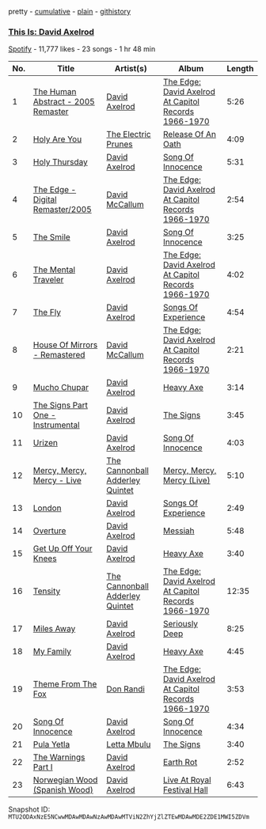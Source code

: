 pretty - [cumulative](/playlists/cumulative/37i9dQZF1DX4n3DaGTtM0p.md) - [plain](/playlists/plain/37i9dQZF1DX4n3DaGTtM0p) - [githistory](https://github.githistory.xyz/mackorone/spotify-playlist-archive/blob/main/playlists/plain/37i9dQZF1DX4n3DaGTtM0p)

### [This Is: David Axelrod](https://open.spotify.com/playlist/37i9dQZF1DX4n3DaGTtM0p)

> 

[Spotify](https://open.spotify.com/user/spotify) - 11,777 likes - 23 songs - 1 hr 48 min

| No. | Title | Artist(s) | Album | Length |
|---|---|---|---|---|
| 1 | [The Human Abstract \- 2005 Remaster](https://open.spotify.com/track/7FvWHBvGT04F1kJ63MaElG) | [David Axelrod](https://open.spotify.com/artist/4hCKF3RZSkFSMntkfCxO74) | [The Edge: David Axelrod At Capitol Records 1966\-1970](https://open.spotify.com/album/5wK9u9A4mDMLy8oaZOTI9K) | 5:26 |
| 2 | [Holy Are You](https://open.spotify.com/track/2PFYK7BI5JRoKOfA1FtfTV) | [The Electric Prunes](https://open.spotify.com/artist/1kkpNi8Ii5MhBMxmUhN5g9) | [Release Of An Oath](https://open.spotify.com/album/7sjGtc6vO94fqGqtqIGHKd) | 4:09 |
| 3 | [Holy Thursday](https://open.spotify.com/track/0VF21fEzB6OszZcJlKzyg5) | [David Axelrod](https://open.spotify.com/artist/4hCKF3RZSkFSMntkfCxO74) | [Song Of Innocence](https://open.spotify.com/album/7cILxV3NtqDMfjQ0VD8tcs) | 5:31 |
| 4 | [The Edge \- Digital Remaster/2005](https://open.spotify.com/track/0vhTFO8vmh76U1537W9S8F) | [David McCallum](https://open.spotify.com/artist/6bRTEieKlIK6JMuPCjXiro) | [The Edge: David Axelrod At Capitol Records 1966\-1970](https://open.spotify.com/album/5wK9u9A4mDMLy8oaZOTI9K) | 2:54 |
| 5 | [The Smile](https://open.spotify.com/track/5T5MLNxEg0h6lGWRetSZPV) | [David Axelrod](https://open.spotify.com/artist/4hCKF3RZSkFSMntkfCxO74) | [Song Of Innocence](https://open.spotify.com/album/7cILxV3NtqDMfjQ0VD8tcs) | 3:25 |
| 6 | [The Mental Traveler](https://open.spotify.com/track/0KAXs9NI835prXCEvC7Mwg) | [David Axelrod](https://open.spotify.com/artist/4hCKF3RZSkFSMntkfCxO74) | [The Edge: David Axelrod At Capitol Records 1966\-1970](https://open.spotify.com/album/5wK9u9A4mDMLy8oaZOTI9K) | 4:02 |
| 7 | [The Fly](https://open.spotify.com/track/660A1oFGadsiqBJpBrwwPd) | [David Axelrod](https://open.spotify.com/artist/4hCKF3RZSkFSMntkfCxO74) | [Songs Of Experience](https://open.spotify.com/album/2tsxt8ECmX83pWhsTilzkZ) | 4:54 |
| 8 | [House Of Mirrors \- Remastered](https://open.spotify.com/track/4Zst9cbOJuDiYiFOddgUYA) | [David McCallum](https://open.spotify.com/artist/6bRTEieKlIK6JMuPCjXiro) | [The Edge: David Axelrod At Capitol Records 1966\-1970](https://open.spotify.com/album/5wK9u9A4mDMLy8oaZOTI9K) | 2:21 |
| 9 | [Mucho Chupar](https://open.spotify.com/track/0IesXu9UsABgSRNeGQV2lQ) | [David Axelrod](https://open.spotify.com/artist/4hCKF3RZSkFSMntkfCxO74) | [Heavy Axe](https://open.spotify.com/album/06GfevVZeWvdn0p5KNzIdo) | 3:14 |
| 10 | [The Signs Part One \- Instrumental](https://open.spotify.com/track/6jdj5XQyk8eHs9Tisfgd61) | [David Axelrod](https://open.spotify.com/artist/4hCKF3RZSkFSMntkfCxO74) | [The Signs](https://open.spotify.com/album/51O4LMxw36RU1s5kr3Eqd4) | 3:45 |
| 11 | [Urizen](https://open.spotify.com/track/02bEdJ4ERhPXSTsxtQg3QF) | [David Axelrod](https://open.spotify.com/artist/4hCKF3RZSkFSMntkfCxO74) | [Song Of Innocence](https://open.spotify.com/album/7cILxV3NtqDMfjQ0VD8tcs) | 4:03 |
| 12 | [Mercy, Mercy, Mercy \- Live](https://open.spotify.com/track/11zSX1BLCSxmbJxsZ9Yg15) | [The Cannonball Adderley Quintet](https://open.spotify.com/artist/2o346NHhUAlVxl5uXBVxK7) | [Mercy, Mercy, Mercy \(Live\)](https://open.spotify.com/album/6Utj0CAgAWsPLFCVfaqDnB) | 5:10 |
| 13 | [London](https://open.spotify.com/track/0trkEk9sA145BxeN6lxlaZ) | [David Axelrod](https://open.spotify.com/artist/4hCKF3RZSkFSMntkfCxO74) | [Songs Of Experience](https://open.spotify.com/album/2tsxt8ECmX83pWhsTilzkZ) | 2:49 |
| 14 | [Overture](https://open.spotify.com/track/0DGSnu9DFw7szDHlSk7YhK) | [David Axelrod](https://open.spotify.com/artist/4hCKF3RZSkFSMntkfCxO74) | [Messiah](https://open.spotify.com/album/36P6LGik5WY7BFDTqZbTaJ) | 5:48 |
| 15 | [Get Up Off Your Knees](https://open.spotify.com/track/00PQGqk0unpUPuu8JpXXmD) | [David Axelrod](https://open.spotify.com/artist/4hCKF3RZSkFSMntkfCxO74) | [Heavy Axe](https://open.spotify.com/album/06GfevVZeWvdn0p5KNzIdo) | 3:40 |
| 16 | [Tensity](https://open.spotify.com/track/2l2Wc0siUPFZg1SEHfkk7J) | [The Cannonball Adderley Quintet](https://open.spotify.com/artist/2o346NHhUAlVxl5uXBVxK7) | [The Edge: David Axelrod At Capitol Records 1966\-1970](https://open.spotify.com/album/5wK9u9A4mDMLy8oaZOTI9K) | 12:35 |
| 17 | [Miles Away](https://open.spotify.com/track/10OykY8ryGVEY6tSvxB95H) | [David Axelrod](https://open.spotify.com/artist/4hCKF3RZSkFSMntkfCxO74) | [Seriously Deep](https://open.spotify.com/album/5jBGV87biyylzmcGdGBWjp) | 8:25 |
| 18 | [My Family](https://open.spotify.com/track/4N1CexanVeSaWsGny4fOqI) | [David Axelrod](https://open.spotify.com/artist/4hCKF3RZSkFSMntkfCxO74) | [Heavy Axe](https://open.spotify.com/album/06GfevVZeWvdn0p5KNzIdo) | 4:45 |
| 19 | [Theme From The Fox](https://open.spotify.com/track/150JbYo8YQbsbUhlLzFoeP) | [Don Randi](https://open.spotify.com/artist/5Ypzt0gFlszNV2BpudKlOu) | [The Edge: David Axelrod At Capitol Records 1966\-1970](https://open.spotify.com/album/5wK9u9A4mDMLy8oaZOTI9K) | 3:53 |
| 20 | [Song Of Innocence](https://open.spotify.com/track/3Rpw2gaNCJtNC8j41ThhRL) | [David Axelrod](https://open.spotify.com/artist/4hCKF3RZSkFSMntkfCxO74) | [Song Of Innocence](https://open.spotify.com/album/7cILxV3NtqDMfjQ0VD8tcs) | 4:34 |
| 21 | [Pula Yetla](https://open.spotify.com/track/5VCo9GuXrlAciXrmzAZjR9) | [Letta Mbulu](https://open.spotify.com/artist/7iwwcDXXToUdUoDYP70EA0) | [The Signs](https://open.spotify.com/album/51O4LMxw36RU1s5kr3Eqd4) | 3:40 |
| 22 | [The Warnings Part I](https://open.spotify.com/track/2L7l7w23YGMzojp5LdFUks) | [David Axelrod](https://open.spotify.com/artist/4hCKF3RZSkFSMntkfCxO74) | [Earth Rot](https://open.spotify.com/album/2AwseJZN1t6y25o4P4asqH) | 2:52 |
| 23 | [Norwegian Wood \(Spanish Wood\)](https://open.spotify.com/track/6ILA6DG6kxD5ac9uTXre3D) | [David Axelrod](https://open.spotify.com/artist/4hCKF3RZSkFSMntkfCxO74) | [Live At Royal Festival Hall](https://open.spotify.com/album/4d9x5og5XpgwdnWZpiLpQe) | 6:43 |

Snapshot ID: `MTU2ODAxNzE5NCwwMDAwMDAwNzAwMDAwMTViN2ZhYjZlZTEwMDAwMDE2ZDE1MWI5ZDVm`